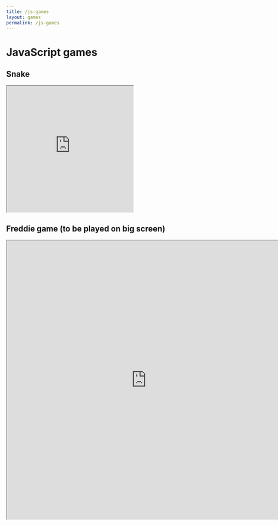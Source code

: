 ```yaml
---
title: /js-games
layout: games
permalink: /js-games
---
```


# JavaScript games

## Snake

<iframe src="https://editor.p5js.org/Plotkine/present/wt0UfN_ce" width="340px" height="340px" frameBorder="1" title="snake"></iframe>

## Freddie game (to be played on big screen)

<iframe src="https://editor.p5js.org/Plotkine/present/_6t0LDFnp" width="750px" height="750px" frameBorder="1" title="freddieGame"></iframe>
